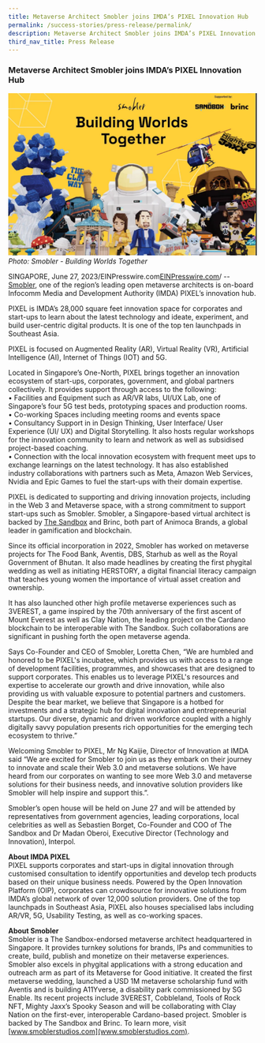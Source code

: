 ```yaml
---
title: Metaverse Architect Smobler joins IMDA’s PIXEL Innovation Hub
permalink: /success-stories/press-release/permalink/
description: Metaverse Architect Smobler joins IMDA’s PIXEL Innovation Hub
third_nav_title: Press Release
---
```

### Metaverse Architect Smobler joins IMDA’s PIXEL Innovation Hub

![](/images/Success%20stories/smobler%20pr1.PNG)
*Photo: Smobler - Building Worlds Together*

SINGAPORE, June 27, 2023/EINPresswire.com[EINPresswire.com](http://www.einpresswire.com/)/ -- [Smobler](http://www.smoblerstudios.com/),  one of the region’s leading open metaverse architects is on-board Infocomm Media and Development Authority (IMDA) PIXEL’s innovation hub.

PIXEL is IMDA’s 28,000 square feet innovation space for corporates and start-ups to learn about the latest technology and ideate, experiment, and build user-centric digital products. It is one of the top ten launchpads in Southeast Asia.  
  
PIXEL is focused on Augmented Reality (AR), Virtual Reality (VR), Artificial Intelligence (AI), Internet of Things (IOT) and 5G.

Located in Singapore’s One-North, PIXEL brings together an innovation ecosystem of start-ups, corporates, government, and global partners collectively. It provides support through access to the following:  
• Facilities and Equipment such as AR/VR labs, UI/UX Lab, one of Singapore’s four 5G test beds, prototyping spaces and production rooms.  
• Co-working Spaces including meeting rooms and events space  
• Consultancy Support in in Design Thinking, User Interface/ User Experience (UI/ UX) and Digital Storytelling. It also hosts regular workshops for the innovation community to learn and network as well as subsidised project-based coaching.  
• Connection with the local innovation ecosystem with frequent meet ups to exchange learnings on the latest technology. It has also established industry collaborations with partners such as Meta, Amazon Web Services, Nvidia and Epic Games to fuel the start-ups with their domain expertise.

PIXEL is dedicated to supporting and driving innovation projects, including in the Web 3 and Metaverse space, with a strong commitment to support start-ups such as Smobler. Smobler, a Singapore-based virtual architect is backed by [The Sandbox](https://www.sandbox.game/en/) and Brinc, both part of Animoca Brands, a global leader in gamification and blockchain.

Since its official incorporation in 2022, Smobler has worked on metaverse projects for The Food Bank, Aventis, DBS, Starhub as well as the Royal Government of Bhutan. It also made headlines by creating the first phygital wedding as well as initiating HERSTORY, a digital financial literacy campaign that teaches young women the importance of virtual asset creation and ownership.

It has also launched other high profile metaverse experiences such as 3VEREST, a game inspired by the 70th anniversary of the first ascent of Mount Everest as well as Clay Nation, the leading project on the Cardano blockchain to be interoperable with The Sandbox. Such collaborations are significant in pushing forth the open metaverse agenda.

Says Co-Founder and CEO of Smobler, Loretta Chen, “We are humbled and honored to be PIXEL's incubatee, which provides us with access to a range of development facilities, programmes, and showcases that are designed to support corporates. This enables us to leverage PIXEL's resources and expertise to accelerate our growth and drive innovation, while also providing us with valuable exposure to potential partners and customers. Despite the bear market, we believe that Singapore is a hotbed for investments and a strategic hub for digital innovation and entrepreneurial startups. Our diverse, dynamic and driven workforce coupled with a highly digitally savvy population presents rich opportunities for the emerging tech ecosystem to thrive.”

Welcoming Smobler to PIXEL, Mr Ng Kaijie, Director of Innovation at IMDA said “We are excited for Smobler to join us as they embark on their journey to innovate and scale their Web 3.0 and metaverse solutions. We have heard from our corporates on wanting to see more Web 3.0 and metaverse solutions for their business needs, and innovative solution providers like Smobler will help inspire and support this.”.

Smobler’s open house will be held on June 27 and will be attended by representatives from government agencies, leading corporations, local celebrities as well as Sebastien Borget, Co-Founder and COO of The Sandbox and Dr Madan Oberoi, Executive Director (Technology and Innovation), Interpol.

**About IMDA PIXEL**
<br>PIXEL supports corporates and start-ups in digital innovation through customised consultation to identify opportunities and develop tech products based on their unique business needs. Powered by the Open Innovation Platform (OIP), corporates can crowdsource for innovative solutions from IMDA’s global network of over 12,000 solution providers. One of the top launchpads in Southeast Asia, PIXEL also houses specialised labs including AR/VR, 5G, Usability Testing, as well as co-working spaces.

**About Smobler**
<br>Smobler is a The Sandbox-endorsed metaverse architect headquartered in Singapore. It provides turnkey solutions for brands, IPs and communities to create, build, publish and monetize on their metaverse experiences. Smobler also excels in phygital applications with a strong education and outreach arm as part of its Metaverse for Good initiative. It created the first metaverse wedding, launched a USD 1M metaverse scholarship fund with Aventis and is building A11Yverse, a disability park commissioned by SG Enable. Its recent projects include 3VEREST, Cobbleland, Tools of Rock NFT, Mighty Jaxx’s Spooky Season and will be collaborating with Clay Nation on the first-ever, interoperable Cardano-based project. Smobler is backed by The Sandbox and Brinc. To learn more, visit [www.smoblerstudios.com](www.smoblerstudios.com).